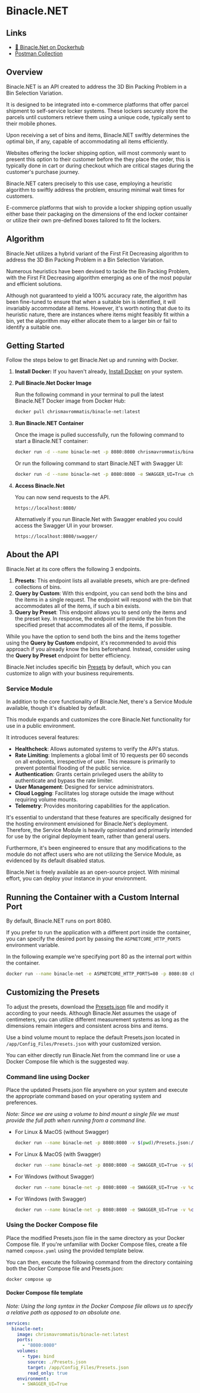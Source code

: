 ﻿# Binacle.NET

## Links

- [🐳 Binacle.Net on Dockerhub](https://hub.docker.com/r/chrismavrommatis/binacle-net)
- [Postman Collection](https://www.postman.com/chrismavrommatis/workspace/binacle-net/)


## Overview
Binacle.NET is an API created to address the 3D Bin Packing Problem in a Bin Selection Variation.

It is designed to be integrated into e-commerce platforms that offer parcel shipment to self-service locker systems. These lockers securely store the parcels until customers retrieve them using a unique code, typically sent to their mobile phones.

Upon receiving a set of bins and items, Binacle.NET swiftly determines the optimal bin, if any, capable of accommodating all items efficiently.

Websites offering the locker shipping option, will most commonly want to present this option to their customer before the they place the order, this is typically done in cart or during checkout which are critical stages during the customer's purchase journey.

Binacle.NET caters precisely to this use case, employing a heuristic algorithm to swiftly address the problem, ensuring minimal wait times for customers.

E-commerce platforms that wish to provide a locker shipping option usually either base their packaging on the dimensions of the end locker container or utilize their own pre-defined boxes tailored to fit the lockers.

## Algorithm
Binacle.Net utilizes a hybrid variant of the First Fit Decreasing algorithm to address the 3D Bin Packing Problem in a Bin Selection Variation.

Numerous heuristics have been devised to tackle the Bin Packing Problem, with the First Fit Decreasing algorithm emerging as one of the most popular and efficient solutions.

Although not guaranteed to yield a 100% accuracy rate, the algorithm has been fine-tuned to ensure that when a suitable bin is identified, it will invariably accommodate all items. 
However, it's worth noting that due to its heuristic nature, there are instances where items might feasibly fit within a bin, yet the algorithm may either allocate them to a larger bin or fail to identify a suitable one.


## Getting Started
Follow the steps below to get Binacle.Net up and running with Docker.

1. **Install Docker:** If you haven't already, [Install Docker](https://www.docker.com/get-started/) on your system.
   
3. **Pull Binacle.Net Docker Image**
   
   Run the following command in your terminal to pull the latest Binacle.NET Docker image from Docker Hub:
   ```bash
   docker pull chrismavrommatis/binacle-net:latest
   ```
   
5. **Run Binacle.NET Container**
   
   Once the image is pulled successfully, run the following command to start a Binacle.NET container:
   ```bash
   docker run -d --name binacle-net -p 8080:8080 chrismavrommatis/binacle-net:latest
   ```
   Or run the following command to start Binacle.NET with Swagger UI:
   ```bash
   docker run -d --name binacle-net -p 8080:8080 -e SWAGGER_UI=True chrismavrommatis/binacle-net:latest
   ```
   
7. **Access Binacle.Net**
  
   You can now send requests to the API. 
	 ```
	 https://localhost:8080/
	 ```
   Alternatively if you run Binacle.Net with Swagger enabled you could access the Swagger UI in your browser.
	 ```
	 https://localhost:8080/swagger/
	 ```


## About the API
Binacle.Net at its core offers the following 3 endpoints.

1. **Presets**: This endpoint lists all available presets, which are pre-defined collections of bins. 
2. **Query by Custom**: With this endpoint, you can send both the bins and the items in a single request. The endpoint will respond with the bin that accommodates all of the items, if such a bin exists. 
3. **Query by Preset**: This endpoint allows you to send only the items and the preset key. In response, the endpoint will provide the bin from the specified preset that accommodates all of the items, if possible.

While you have the option to send both the bins and the items together using the **Query by Custom** endpoint, it's recommended to avoid this approach if you already know the bins beforehand. Instead, consider using the **Query by Preset** endpoint for better efficiency.

Binacle.Net includes specific bin [Presets](https://github.com/ChrisMavrommatis/Binacle.Net/blob/main/Api/Binacle.Net.Api/Config_Files/Presets.json) by default, which you can customize to align with your business requirements.

### Service Module
In addition to the core functionality of Binacle.Net, there's a Service Module available, though it's disabled by default.

This module expands and customizes the core Binacle.Net functionality for use in a public environment.

It introduces several features:

- **Healthcheck**: Allows automated systems to verify the API's status.
- **Rate Limiting**: Implements a global limit of 10 requests per 60 seconds on all endpoints, irrespective of user. This measure is primarily to prevent potential flooding of the public service. 
- **Authentication**: Grants certain privileged users the ability to authenticate and bypass the rate limiter.
- **User Management**: Designed for service administrators.
- **Cloud Logging**: Facilitates log storage outside the image without requiring volume mounts.
- **Telemetry**: Provides monitoring capabilities for the application.

It's essential to understand that these features are specifically designed for the hosting environment envisioned for Binacle.Net's deployment. Therefore, the Service Module is heavily opinionated and primarily intended for use by the original deployment team, rather than general users. 

Furthermore, it's been engineered to ensure that any modifications to the module do not affect users who are not utilizing the Service Module, as evidenced by its default disabled status.

Binacle.Net is freely available as an open-source project. With minimal effort, you can deploy your instance in your environment.


## Running the Container with a Custom Internal Port
By default, Binacle.NET runs on port 8080.

If you prefer to run the application with a different port inside the container, you can specify the desired port by passing the `ASPNETCORE_HTTP_PORTS` environment variable.

In the following example we're specifying port 80 as the internal port within the container.
```bash
docker run --name binacle-net -e ASPNETCORE_HTTP_PORTS=80 -p 8080:80 chrismavrommatis/binacle-net:latest
```

## Customizing the Presets
To adjust the presets, download the [Presets.json](https://github.com/ChrisMavrommatis/Binacle.Net/blob/main/Api/Binacle.Net.Api/Config_Files/Presets.json) file and modify it according to your needs. 
Although Binacle.Net assumes the usage of centimeters, you can utilize different measurement systems as long as the dimensions remain integers and consistent across bins and items.

Use a bind volume mount to replace the default Presets.json located in `/app/Config_Files/Presets.json` with your customized version.

You can either directly run Binacle.Net from the command line or use a Docker Compose file which is the suggested way.

### Command line using Docker
Place the updated Presets.json file anywhere on your system and execute the appropriate command based on your operating system and preferences.

*Note: Since we are using a volume to bind mount a single file we must provide the full path when running from a command line.*

- For Linux & MacOS (without Swagger)
  ```bash
  docker run --name binacle-net -p 8080:8080 -v $(pwd)/Presets.json:/app/Config_Files/Presets.json:ro chrismavrommatis/binacle-net:latest
  ```
- For Linux & MacOS (with Swagger)
  ```bash
  docker run --name binacle-net -p 8080:8080 -e SWAGGER_UI=True -v $(pwd)/Presets.json:/app/Config_Files/Presets.json:ro chrismavrommatis/binacle-net:latest
  ```
- For Windows (without Swagger)
  ```bat 
  docker run --name binacle-net -p 8080:8080 -e SWAGGER_UI=True -v %cd%/Presets.json:/app/Config_Files/Presets.json:ro chrismavrommatis/binacle-net:latest
  ```
- For Windows (with Swagger)
  ```bat
  docker run --name binacle-net -p 8080:8080 -e SWAGGER_UI=True -v %cd%/Presets.json:/app/Config_Files/Presets.json:ro chrismavrommatis/binacle-net:latest
  ```

### Using the Docker Compose file
Place the modified Presets.json file in the same directory as your Docker Compose file.
If you're unfamiliar with Docker Compose files, create a file named `compose.yaml` using the provided template below.

You can then, execute the following command from the directory containing both the Docker Compose file and Presets.json:

```bash
docker compose up
```

#### Docker Compose file template

*Note: Using the long syntax in the Docker Compose file allows us to specify a relative path as opposed to an absolute one.*

```yaml
services:
  binacle-net:
    image: chrismavrommatis/binacle-net:latest
    ports:
      - "8080:8080"
    volumes:
      - type: bind
        source: ./Presets.json
        target: /app/Config_Files/Presets.json
        read_only: true
    environment:
      - SWAGGER_UI=True
```


